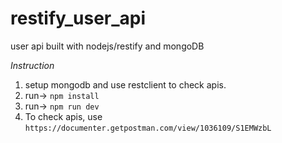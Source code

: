 # restify_user_api
user api built with nodejs/restify and mongoDB

*Instruction*
1) setup mongodb and use restclient to check apis.
2) run-> `npm install`
3) run-> `npm run dev`
4) To check apis, use `https://documenter.getpostman.com/view/1036109/S1EMWzbL`